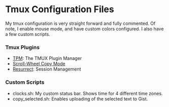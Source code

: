 # Tmux Configuration Files

My tmux configuration is very straight forward and fully commented. Of note, I
enable mouse mode, and have custom colors configured. I also have a few custom
scripts.

### Tmux Plugins
- [TPM](https://www.github.com/tmux-plugins/tpm): The TMUX Plugin Manager
- [Scroll-Wheel Copy Mode](https://www.github.com/nhdaly/tmux-scroll-copy-mode)
- [Resurrect](https://www.github.com/tmux-plugins/tmux-resurrect): Session
  Management

### Custom Scripts
- clocks.sh: My custom status bar. Shows time for 4 different time zones.  
- copy\_selected.sh: Enables uploading of the selected text to Gist. 
